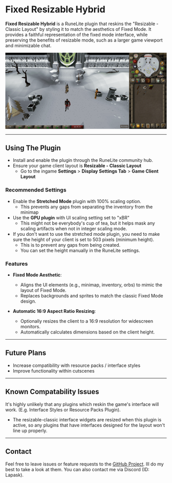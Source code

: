 # Fixed Resizable Hybrid

**Fixed Resizable Hybrid** is a RuneLite plugin that reskins the "Resizable - Classic Layout" by styling it to match the aesthetics of Fixed Mode. It provides a faithful representation of the fixed mode interface, while preserving the benefits of resizable mode, such as a larger game viewport and minimizable chat.

![Example Image](docs/img/exampleuse.png)

---
## Using The Plugin
- Install and enable the plugin through the RuneLite community hub.
- Ensure your game client layout is **Resizable - Classic Layout**
  - Go to the ingame **Settings** > **Display Settings Tab** > **Game Client Layout**

### Recommended Settings
  - Enable the **Stretched Mode** plugin with 100% scaling option.
    - This prevents any gaps from separating the inventory from the minimap
  - Use the **GPU plugin** with UI scaling setting set to "xBR"
    - This might not be everybody's cup of tea, but it helps mask any scaling artifacts when not in integer scaling mode.
  - If you don't want to use the stretched mode plugin, you need to make sure the height of your client is set to 503 pixels (minimum height).
    - This is to prevent any gaps from being created.
    - You can set the height manually in the RuneLite settings.
### Features
- **Fixed Mode Aesthetic**:
  - Aligns the UI elements (e.g., minimap, inventory, orbs) to mimic the layout of Fixed Mode.
  - Replaces backgrounds and sprites to match the classic Fixed Mode design.

- **Automatic 16:9 Aspect Ratio Resizing**:
  - Optionally resizes the client to a 16:9 resolution for widescreen monitors.
  - Automatically calculates dimensions based on the client height.
---
## Future Plans
- Increase compatibility with resource packs / interface styles
- Improve functionality within cutscenes

---
## Known Compatability Issues
It's highly unlikely that any plugins which reskin the game's interface will work. (E.g. Interface Styles or Resource Packs Plugin).
- The resizable-classic interface widgets are resized when this plugin is active, so any plugins that have interfaces designed for the layout won't line up properly.
---
## Contact
Feel free to leave issues or feature requests to the [GitHub Project](https://github.com/Lapask/fixed-resizable-hybrid). Ill do my best to take a look at them.
You can also contact me via Discord (ID: Lapask).